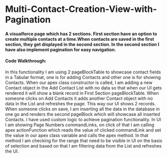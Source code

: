 # Multi-Contact-Creation-View-with-Pagination

#### A visualforce page which has 2 sections. First section have an option to create multiple contacts at a time.When contacts are saved in the first section, they get displayed in the second section. In the second section I have also implement pagination for easy navigation.

#### Code Walkthrough:
In this functionality I am using 2 pageBlockTable to showcase
contact fields in a Tabular format, one is for adding Contacts and other one is for
showing Contacts. When our apex class constructor is called, I am adding a new Contact
object in the Add Contact List with no data so that when our UI gets rendered it will
show a blank record in First Section pageBlockTable. When someone clicks on Add
Contacts it adds another Contact object with no data in the List and refreshes the page.
This way our UI shows 2 records. When someone clicks on save, I am inserting all the
data in the database in one go and renders the second pageBlock which will showcase
all inserted Contacts. I have used custom logic to achieve pagination functionality. In UI I
am showing Page Numbers commandLinks, on click of that I am calling apex
actionFunction which reads the value of clicked commandLink and set the value in our
apex class variable and calls the apex method. In that method I am checking for the
range that need to be visible in UI on the basis of selection and based on that I am
filtering data from the List and refreshes the UI.
